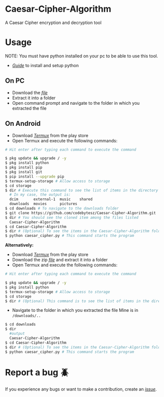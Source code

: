 # Caesar-Cipher-Algorithm
A Caesar Cipher encryption and decryption tool

# Usage
NOTE: You must have python installed on your pc to be able to use this tool.
- <a href="https://realpython.com/installing-python/"><i>Guide</i></a> to install and setup python

## On PC
- Download the <a href="https://github.com/HybridCodes/Caesar-Cipher-Algorithm/releases/latest">_file_</a>
- Extract it into a folder
- Open command prompt and navigate to the folder in which you extracted the file

## On Android
- Download <a href="https://play.google.com/store/apps/details?id=com.termux&hl=en_US&gl=US">_Termux_</a> from the play store
- Open Termux and execute the following commands:
```bash
# Hit enter after typing each command to execute the command

$ pkg update && upgrade / -y
$ pkg install python
$ pkg install pip 
$ pkg install git
$ pip install --upgrade pip
$ termux-setup-storage # Allow access to storage
$ cd storage
$ dir # Execute this command to see the list of items in the directory you're currently in
  # In my case, the output is:
  dcim       external-1  music    shared
  downloads  movies      pictures
$ cd downloads # To navigate to the downloads folder
$ git clone https://github.com/codebytesz/Caesar-Cipher-Algorithm.git
$ dir # You should see the cloned item among the files listed
  Caesar-Cipher-Algorithm
$ cd Caesar-Cipher-Algorithm
$ dir # (Optional) To see the items in the Caesar-Cipher-Algorithm folder
$ python caesar_cipher.py # This command starts the program
```
**Alternatively:**
- Download <a href="https://play.google.com/store/apps/details?id=com.termux&hl=en_US&gl=US">_Termux_</a> from the play store
- Download the zip <a href="https://github.com/HybridCodes/Caesar-Cipher-Algorithm/releases/latest">_file_</a> and extract it into a folder
- Open Termux and execute the following commands:
```bash
# Hit enter after typing each command to execute the command

$ pkg update && upgrade / -y
$ pkg install python
$ termux-setup-storage # Allow access to storage
$ cd storage
$ dir # (Optional) This command is to see the list of items in the directory you're currently in
```
- Navigate to the folder in which you extracted the file
  Mine is in `/downloads/..`
```bash
$ cd downloads
$ dir
  #output
  Caesar-Cipher-Algorithm
$ cd Caesar-Cipher-Algorithm
$ dir # (Optional) To see the items in the Caesar-Cipher-Algorithm folder
$ python caesar_cipher.py # This command starts the program
```

# Report a bug :beetle:
If you experience any bugs or want to make a contribution, create an <a href="https://github.com/codebytesz/Caesar-Cipher-Algorithm/issues">_issue_</a>.